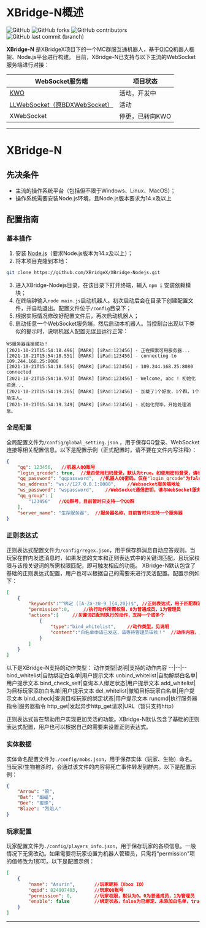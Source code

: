 # XBridge-N概述
![GitHub](https://img.shields.io/github/license/XBridgeX/XBridge-Nodejs) ![GitHub forks](https://img.shields.io/github/forks/XBridgeX/XBridge-Nodejs) ![GitHub contributors](https://img.shields.io/github/contributors/XBridgeX/XBridge-Nodejs?color=orange) ![GitHub last commit (branch)](https://img.shields.io/github/last-commit/XBridgeX/XBridge-Nodejs/dev)

**XBridge-N** 是XBridgeX项目下的一个MC群服互通机器人，基于[OICQ](https://github.com/takayama-lily/oicq)机器人框架、Node.js平台进行构建。
目前，XBridge-N已支持与以下主流的WebSocket服务端进行对接：

WebSocket服务端|项目状态
--|--
[KWO](https://github.com/XBridgeX/KWO)|活动，开发中
[LLWebSocket（原BDXWebSocket）](https://www.minebbs.com/resources/c-bdx-liteloader-bdswebsocketapi.2150/)|活动
XWebSocket|停更，已转向KWO

---

# XBridge-N
## 先决条件
* 主流的操作系统平台（包括但不限于Windows、Linux、MacOS）；
* 操作系统需要安装Node.js环境，且Node.js版本要求为14.x及以上

## 配置指南
### 基本操作
1. 安装 [Node.js](https://nodejs.org/)（要求Node.js版本为14.x及以上）；
2. 将本项目克隆到本地：
```bash
git clone https://github.com/XBridgeX/XBridge-Nodejs.git
```
3. 进入XBridge-Nodejs目录，在该目录下打开终端，输入 `npm i` 安装依赖模块；
4. 在终端钟输入`node main.js`启动机器人。初次启动后会在目录下创建配置文件，并自动退出。配置文件位于`/config`目录下；
5. 根据实际情况修改好配置文件后，再次启动机器人；
6. 启动任意一个WebSocket服务端，然后启动本机器人。当控制台出现以下类似的提示时，说明机器人配置无误且运行正常：
```
WS服务器连接成功！
[2021-10-21T15:54:18.496] [MARK] [iPad:123456] - 正在探索可用服务器...
[2021-10-21T15:54:18.551] [MARK] [iPad:123456] - connecting to 109.244.168.25:8080
[2021-10-21T15:54:18.595] [MARK] [iPad:123456] - 109.244.168.25:8080 connected
[2021-10-21T15:54:18.973] [MARK] [iPad:123456] - Welcome, abc ! 初始化资源...
[2021-10-21T15:54:19.205] [MARK] [iPad:123456] - 加载了1个好友，1个群，1个陌生人。
[2021-10-21T15:54:19.349] [MARK] [iPad:123456] - 初始化完毕，开始处理消息。
```
### 全局配置
全局配置文件为`/config/global_setting.json` ，用于保存QQ登录、WebSocket连接等相关配置信息。以下是配置示例（正式配置时，请不要在文件内写注释）：
```json
{
	"qq": 123456,   //机器人QQ账号
	"login_qrcode": true,  //是否使用扫码登录，默认为true。如使用密码登录，请改为false
	"qq_password": "qqpassword",  //机器人QQ密码。仅在"login_qrcode"为false（使用密码登录）时，该项配置才有效
	"ws_address": "ws://127.0.0.1:8080",    //Websocket服务端地址
	"ws_password": "wspassword",    //WebSocket通信密钥，请与WebSocket服务端通信密钥保持一致
	"qq_group": [
		"123456"   //QQ群号，目前暂时只支持一个QQ群
	],
	"server_name": "生存服务器",  //服务器名称，目前暂时只支持一个服务器
}
```


### 正则表达式
正则表达式配置文件为`/config/regex.json`，用于保存群消息自动应答规则。当玩家在群内发送消息时，如果发送的文本和正则表达式中的关键词匹配，且玩家权限与该段关键词的所需权限匹配，即可触发相应的功能。
XBridge-N默认包含了基础的正则表达式配置，用户也可以根据自己的需要来进行灵活配置。配置示例如下：
```json
[
	{
        "keywords":"^绑定 ([A-Za-z0-9 ]{4,20})$",	//正则表达式，用于匹配群消息中的关键词
        "permission":0,		//执行动作所需权限，0为普通成员，1为管理员
        "actions":[		//关键词匹配时执行的动作，支持一个或多个
            {
                "type":"bind_whitelist",	//动作类型，见说明
                "content":"白名单申请已发送，请等待管理员审核！"	//动作内容，见说明
            }
        ]
    }
]
```

以下是XBridge-N支持的动作类型：
动作类型|说明|支持的动作内容
--|--|--
bind_whitelist|自助绑定白名单|用户提示文本
unbind_whitelist|自助解绑白名单|用户提示文本
bind_check_self|查询本人绑定状态|用户提示文本
add_whitelist|为目标玩家添加白名单|用户提示文本
del_whitelist|撤销目标玩家白名单|用户提示文本
bind_check|查询目标玩家的绑定状态|用户提示文本
runcmd|执行服务器指令|服务器指令
http_get|发起异步http_get请求|URL（暂只支持http）

正则表达式旨在帮助用户实现更加灵活的功能。XBridge-N默认包含了基础的正则表达式配置，用户也可以根据自己的需要来设置正则表达式。

### 实体数据
实体命名配置文件为`./config/mobs.json`，用于保存实体（玩家、生物）命名。当玩家/生物被杀时，会通过该文件的内容将死亡事件转发到群内。以下是配置示例：
```json
{
	"Arrow": "箭",
    "Bat": "蝙蝠",
    "Bee": "蜜蜂",
    "Blaze": "烈焰人"
}
```

### 玩家配置
玩家配置文件为`./config/players_info.json`，用于保存玩家的各项信息。一般情况下无需改动。如果需要将玩家设置为机器人管理员，只需将"permission"项的值修改为1即可。以下是配置示例：
```json
[
	{
		"name": "Asurin",		//玩家昵称（Xbox ID）
		"qqid": 824907403,		//玩家QQ账号
		"permission": 0,		//玩家权限，默认为0。0为普通成员，1为管理员
		"enable": false			//绑定状态，false为已绑定、未添加白名单，true为已绑定、已添加白名单
	}
]
```
---
